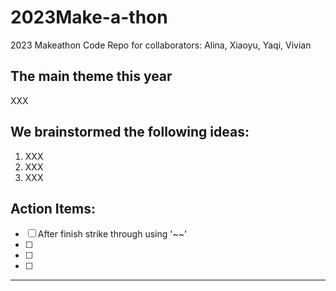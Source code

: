 # 2023Make-a-thon
2023 Makeathon Code Repo for collaborators: Alina, Xiaoyu, Yaqi, Vivian

## The main theme this year

XXX

## We brainstormed the following ideas: 
1. XXX
2. XXX
3. XXX

## Action Items:
- [ ] After finish strike through using '~~'
- [ ] 
- [ ] 
- [ ] 

---
